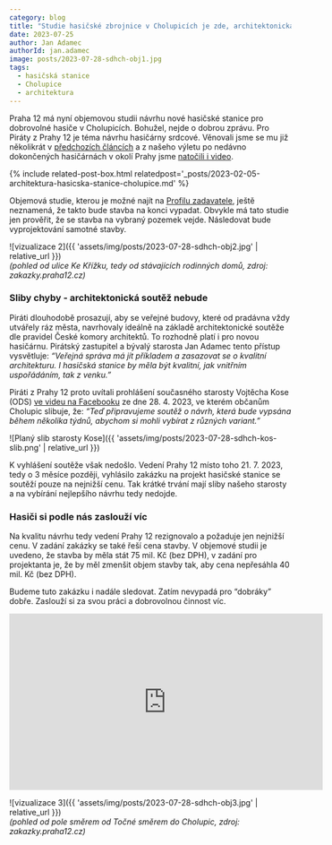 ```yaml
---
category: blog
title: "Studie hasičské zbrojnice v Cholupicích je zde, architektonická soutěž i přes slib starosty nebude"
date: 2023-07-25
author: Jan Adamec
authorId: jan.adamec
image: posts/2023-07-28-sdhch-obj1.jpg
tags:
  - hasičská stanice
  - Cholupice
  - architektura
---
```


Praha 12 má nyní objemovou studii návrhu nové hasičské stanice pro dobrovolné hasiče v Cholupicích. Bohužel, nejde o dobrou zprávu. Pro Piráty z Prahy 12 je téma návrhu hasičárny srdcové. Věnovali jsme se mu již několikrát v [předchozích článcích](https://praha12.pirati.cz/aktuality/architektura-hasicska-stanice-cholupice.html) a z našeho výletu po nedávno dokončených hasičárnách v okolí Prahy jsme [natočili i video](https://praha12.pirati.cz/aktuality/video-vylet-hasicske-stanice.html).

{% include related-post-box.html relatedpost='_posts/2023-02-05-architektura-hasicska-stanice-cholupice.md' %}

Objemová studie, kterou je možné najít na [Profilu zadavatele](https://zakazky.praha12.cz/document_2360/4188850f9f7a8302f14f26ef840cf816-2303_mcp12_objemova-studie_hasicska-zbrojnice-cholupice-pdf), ještě neznamená, že takto bude stavba na konci vypadat. Obvykle má tato studie jen prověřit, že se stavba na vybraný pozemek vejde. Následovat bude vyprojektování samotné stavby.

![vizualizace 2]({{ 'assets/img/posts/2023-07-28-sdhch-obj2.jpg' | relative_url }})<br/>
_(pohled od ulice Ke Křížku, tedy od stávajících rodinných domů, zdroj: zakazky.praha12.cz)_

### Sliby chyby - architektonická soutěž nebude

Piráti dlouhodobě prosazují, aby se veřejné budovy, které od pradávna vždy utvářely ráz města, navrhovaly ideálně na základě architektonické soutěže dle pravidel České komory architektů. To rozhodně platí i pro novou hasičárnu. Pirátský zastupitel a bývalý starosta Jan Adamec tento přístup vysvětluje: _“Veřejná správa má jít příkladem a zasazovat se o kvalitní architekturu. I hasičská stanice by měla být kvalitní, jak vnitřním uspořádáním, tak z venku.”_

Piráti z Prahy 12 proto uvítali prohlášení současného starosty Vojtěcha Kose (ODS) [ve videu na Facebooku](https://www.facebook.com/vojtech.kos.39/posts/pfbid0Zf1GZoacsRVdQDPoeRwDJvwenM6hf4qfveKdgdYk2DutsCKCDXdbL3Z8uo5wa7A3l) ze dne 28. 4. 2023, ve kterém občanům Cholupic slibuje, že: _“Teď připravujeme soutěž o návrh, která bude vypsána během několika týdnů, abychom si mohli vybírat z různých variant.”_

![Planý slib starosty Kose]({{ 'assets/img/posts/2023-07-28-sdhch-kos-slib.png' | relative_url }})

K vyhlášení soutěže však nedošlo. Vedení Prahy 12 místo toho 21. 7. 2023, tedy o 3 měsíce později, vyhlásilo zakázku na projekt hasičské stanice se soutěží pouze na nejnižší cenu. Tak krátké trvání mají sliby našeho starosty a na vybírání nejlepšího návrhu tedy nedojde.

### Hasiči si podle nás zaslouží víc

Na kvalitu návrhu tedy vedení Prahy 12 rezignovalo a požaduje jen nejnižší cenu. V zadání zakázky se také řeší cena stavby. V objemové studii je uvedeno, že stavba by měla stát 75 mil. Kč (bez DPH), v zadání pro projektanta je, že by měl zmenšit objem stavby tak, aby cena nepřesáhla 40 mil. Kč (bez DPH).

Budeme tuto zakázku i nadále sledovat. Zatím nevypadá pro “dobráky” dobře. Zaslouží si za svou práci a dobrovolnou činnost víc.

<iframe width="560" height="315" src="https://www.youtube.com/embed/vR1hgamNmqA" title="YouTube video player" frameborder="0" allow="accelerometer; autoplay; clipboard-write; encrypted-media; gyroscope; picture-in-picture" allowfullscreen></iframe>

![vizualizace 3]({{ 'assets/img/posts/2023-07-28-sdhch-obj3.jpg' | relative_url }})<br/>
_(pohled od pole směrem od Točné směrem do Cholupic, zdroj: zakazky.praha12.cz)_


